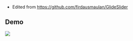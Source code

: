 - Edited from https://github.com/firdausmaulan/GlideSlider
 
## Demo
 
![](http://ww3.sinaimg.cn/mw690/610dc034jw1egzor66ojdg20950fknpe.gif)
